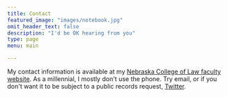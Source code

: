 ```yaml
---
title: Contact
featured_image: "images/notebook.jpg"
omit_header_text: false
description: "I'd be OK hearing from you"
type: page
menu: main

---
```


My contact information is available at my [Nebraska College of Law faculty website](https://law.unl.edu/james-f-tierney/). As a millennial, I mostly don't use the phone. Try email, or if you don't want it to be subject to a public records request, [Twitter](https://twitter.com/jamesftierney).